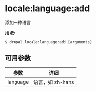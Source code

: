 # locale:language:add
添加一种语言

**用法:**
```
$ drupal locale:language:add [arguments] 
```

## 可用参数
参数 | 详细
---------|-------------
language | 语言，如 zh-hans
